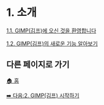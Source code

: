 # 1. 소개
[1.1. GIMP(김프)에 오신 것을 환영합니다](./01-01-welcome-to-gimp.md)

[1.2. GIMP(김프)의 새로운 기능 알아보기](./01-02-whats-new-in-gimp.md)

## 다른 페이지로 가기

[🏠 홈](./00-home.md)

[➡️ 다음:2. GIMP(김프) 시작하기](./02-00-fire-up-gimp.md)